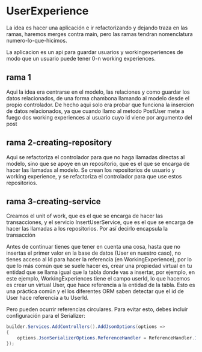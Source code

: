 # UserExperience

La idea es hacer una aplicación e ir refactorizando y dejando traza en las ramas, haremos merges contra main, pero las ramas tendran nomenclatura numero-lo-que-hicimos.

La aplicacion es un api para guardar usuarios y workingexperiences de modo que un usuario puede tener 0-n working experiences.

## rama 1
Aqui la idea era centrarse en el modelo, las relaciones y como guardar los datos relacionados, de una forma chambona llamando al modelo desde el propio controlador.
De hecho aqui solo era probar que funciona la insercion de datos relacionados, ya que cuando llamo al metodo PostUser mete a fuego dos working experiences al usuario cuyo id viene por argumento del post

## rama 2-creating-repository
Aqui se refactoriza el controlador para que no haga llamadas directas al modelo, sino que se apoye en un repositorio, que es el que se encarga de hacer las llamadas al modelo.
Se crean los repositorios de usuario y working experience, y se refactoriza el controlador para que use estos repositorios.


## rama 3-creating-service
Creamos el unit of work, que es el que se encarga de hacer las transacciones, y el servicio InsertUserService, que es el que se encarga de hacer las llamadas a los repositorios.
Por así decirlo encapsula la transacción

Antes de continuar tienes que tener en cuenta una cosa, hasta que no insertas el primer valor en la base de datos (User en nuestro caso), 
no tienes acceso al Id para hacer la referencia (en WorkingExperience), por lo que lo más común que se suele hacer es, crear una propiedad virtual 
en tu entidad que se llama igual que la tabla donde vas a insertar, por ejemplo, en este ejemplo, WorkingExperiences tiene el campo userId, 
lo que hacemos es crear un virtual User, que hace referencia a la entidad de la tabla.
Esto es una práctica común y el los diferentes ORM saben detectar que el id de User hace referencia a tu UserId.


Pero pueden ocurrir referencias circulares. Para evitar esto, debes incluir configuración para el Serializer: 
```csharp
builder.Services.AddControllers().AddJsonOptions(options =>
{
    options.JsonSerializerOptions.ReferenceHandler = ReferenceHandler.IgnoreCycles;
});
```
